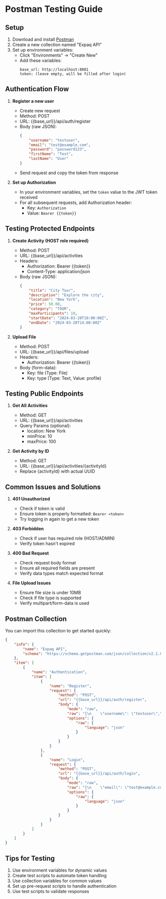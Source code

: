 # Postman Testing Guide

## Setup
1. Download and install [Postman](https://www.postman.com/downloads/)
2. Create a new collection named "Expaq API"
3. Set up environment variables:
   - Click "Environments" → "Create New"
   - Add these variables:
     ```
     base_url: http://localhost:8081
     token: (leave empty, will be filled after login)
     ```

## Authentication Flow
1. **Register a new user**
   - Create new request
   - Method: POST
   - URL: {{base_url}}/api/auth/register
   - Body (raw JSON):
     ```json
     {
         "username": "testuser",
         "email": "test@example.com",
         "password": "password123",
         "firstName": "Test",
         "lastName": "User"
     }
     ```
   - Send request and copy the token from response

2. **Set up Authorization**
   - In your environment variables, set the `token` value to the JWT token received
   - For all subsequent requests, add Authorization header:
     - Key: `Authorization`
     - Value: `Bearer {{token}}`

## Testing Protected Endpoints
1. **Create Activity (HOST role required)**
   - Method: POST
   - URL: {{base_url}}/api/activities
   - Headers:
     - Authorization: Bearer {{token}}
     - Content-Type: application/json
   - Body (raw JSON):
     ```json
     {
         "title": "City Tour",
         "description": "Explore the city",
         "location": "New York",
         "price": 50.00,
         "category": "TOUR",
         "maxParticipants": 10,
         "startDate": "2024-03-20T10:00:00Z",
         "endDate": "2024-03-20T14:00:00Z"
     }
     ```

2. **Upload File**
   - Method: POST
   - URL: {{base_url}}/api/files/upload
   - Headers:
     - Authorization: Bearer {{token}}
   - Body (form-data):
     - Key: file (Type: File)
     - Key: type (Type: Text, Value: profile)

## Testing Public Endpoints
1. **Get All Activities**
   - Method: GET
   - URL: {{base_url}}/api/activities
   - Query Params (optional):
     - location: New York
     - minPrice: 10
     - maxPrice: 100

2. **Get Activity by ID**
   - Method: GET
   - URL: {{base_url}}/api/activities/{activityId}
   - Replace {activityId} with actual UUID

## Common Issues and Solutions
1. **401 Unauthorized**
   - Check if token is valid
   - Ensure token is properly formatted: `Bearer <token>`
   - Try logging in again to get a new token

2. **403 Forbidden**
   - Check if user has required role (HOST/ADMIN)
   - Verify token hasn't expired

3. **400 Bad Request**
   - Check request body format
   - Ensure all required fields are present
   - Verify data types match expected format

4. **File Upload Issues**
   - Ensure file size is under 10MB
   - Check if file type is supported
   - Verify multipart/form-data is used

## Postman Collection
You can import this collection to get started quickly:
```json
{
    "info": {
        "name": "Expaq API",
        "schema": "https://schema.getpostman.com/json/collection/v2.1.0/collection.json"
    },
    "item": [
        {
            "name": "Authentication",
            "item": [
                {
                    "name": "Register",
                    "request": {
                        "method": "POST",
                        "url": "{{base_url}}/api/auth/register",
                        "body": {
                            "mode": "raw",
                            "raw": "{\n    \"username\": \"testuser\",\n    \"email\": \"test@example.com\",\n    \"password\": \"password123\",\n    \"firstName\": \"Test\",\n    \"lastName\": \"User\"\n}",
                            "options": {
                                "raw": {
                                    "language": "json"
                                }
                            }
                        }
                    }
                },
                {
                    "name": "Login",
                    "request": {
                        "method": "POST",
                        "url": "{{base_url}}/api/auth/login",
                        "body": {
                            "mode": "raw",
                            "raw": "{\n    \"email\": \"test@example.com\",\n    \"password\": \"password123\"\n}",
                            "options": {
                                "raw": {
                                    "language": "json"
                                }
                            }
                        }
                    }
                }
            ]
        }
    ]
}
```

## Tips for Testing
1. Use environment variables for dynamic values
2. Create test scripts to automate token handling
3. Use collection variables for common values
4. Set up pre-request scripts to handle authentication
5. Use test scripts to validate responses 